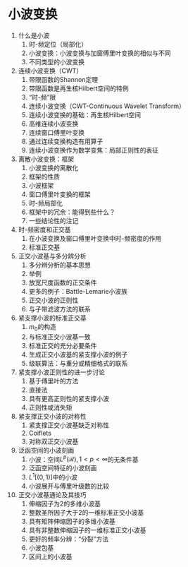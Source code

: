 # 小波变换

1. 什么是小波
   1. 时-频定位（局部化）
   2. 小波变换：小波变换与加窗傅里叶变换的相似与不同
   3. 不同类型的小波变换
2. 连续小波变换（CWT）
   1. 带限函数的Shannon定理
   2. 带限函数是再生核Hilbert空间的特例
   3. “时-频”限
   4. 连续小波变换（CWT-Continuous Wavelet Transform）
   5. 连续小波变换的基础：再生核Hilbert空间
   6. 高维连续小波变换
   7. 连续窗口傅里叶变换
   8. 通过连续变换构造有用算子
   9. 连续小波变换作为数学变焦：局部正则性的表征
3. 离散小波变换：框架
   1. 小波变换的离散化
   2. 框架的性质
   3. 小波框架
   4. 窗口傅里叶变换的框架
   5. 时-频局部化
   6. 框架中的冗余：能得到些什么？
   7. 一些结论性的注记
4. 时-频密度和正交基
   1. 在小波变换及窗口傅里叶变换中时-频密度的作用
   2. 标准正交基
5. 正交小波基与多分辨分析
   1. 多分辨分析的基本思想
   2. 举例
   3. 放宽尺度函数的正交条件
   4. 更多的例子：Battle-Lemarie小波族
   5. 正交小波的正则性
   6. 与子带滤波方法的联系
6. 紧支撑小波的标准正交基
   1. $m_0$的构造
   2. 与标准正交小波基一致
   3. 标准正交的充分必要条件
   4. 生成正交小波基的紧支撑小波的例子
   5. 级联算法：与重分或精细格式的联系
7. 紧支撑小波正则性的进一步讨论
   1. 基于傅里叶的方法
   2. 直接法
   3. 具有更高正则性的紧支撑小波
   4. 正则性或消失矩
8. 紧支撑正交小波的对称性
   1. 紧支撑正交小波基缺乏对称性
   2. Coiflets
   3. 对称双正交小波基
9. 泛函空间的小波刻画
   1. 小波：空间$L^p(\mathscr{R}), 1<p<\infty$的无条件基
   2. 泛函空间特征的小波刻画
   3. $L^1[(0,1)]$中的小波
   4. 小波展开与傅里叶级数的比较
10. 正交小波基通论及其技巧
    1. 伸缩因子为2的多维小波基
    2. 整数圣所因子大于2的一维标准正交小波基
    3. 具有矩阵伸缩因子的多维小波基
    4. 具有非整数伸缩因子的一维标准正交小波基
    5. 更好的频率分辨：“分裂”方法
    6. 小波包基
    7. 区间上的小波基